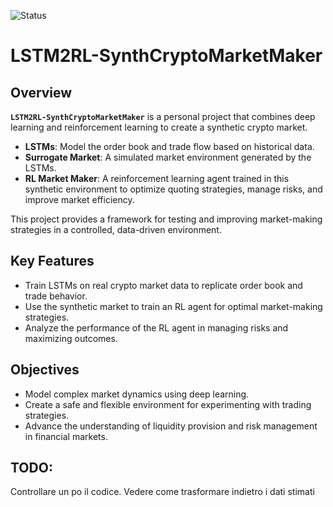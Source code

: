 ![Status](https://img.shields.io/badge/Status-Work_in_Progress-yellow)
# LSTM2RL-SynthCryptoMarketMaker  

## Overview  
**`LSTM2RL-SynthCryptoMarketMaker`** is a personal project that combines deep learning and reinforcement learning to create a synthetic crypto market.  
- **LSTMs**: Model the order book and trade flow based on historical data.  
- **Surrogate Market**: A simulated market environment generated by the LSTMs.  
- **RL Market Maker**: A reinforcement learning agent trained in this synthetic environment to optimize quoting strategies, manage risks, and improve market efficiency.  

This project provides a framework for testing and improving market-making strategies in a controlled, data-driven environment.  

## Key Features  
- Train LSTMs on real crypto market data to replicate order book and trade behavior.  
- Use the synthetic market to train an RL agent for optimal market-making strategies.  
- Analyze the performance of the RL agent in managing risks and maximizing outcomes.  

## Objectives  
- Model complex market dynamics using deep learning.  
- Create a safe and flexible environment for experimenting with trading strategies.  
- Advance the understanding of liquidity provision and risk management in financial markets.  

## TODO:
Controllare un po il codice. 
Vedere come trasformare indietro i dati stimati